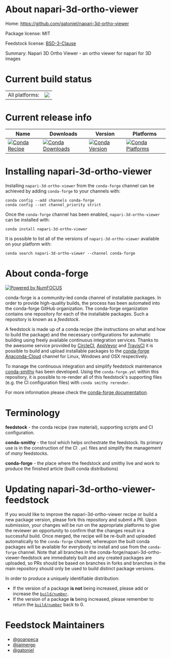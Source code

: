 About napari-3d-ortho-viewer
============================

Home: https://github.com/gatoniel/napari-3d-ortho-viewer

Package license: MIT

Feedstock license: [BSD-3-Clause](https://github.com/conda-forge/napari-3d-ortho-viewer-feedstock/blob/master/LICENSE.txt)

Summary: Napari 3D Ortho Viewer - an ortho viewer for napari for 3D images

Current build status
====================


<table><tr><td>All platforms:</td>
    <td>
      <a href="https://dev.azure.com/conda-forge/feedstock-builds/_build/latest?definitionId=15272&branchName=master">
        <img src="https://dev.azure.com/conda-forge/feedstock-builds/_apis/build/status/napari-3d-ortho-viewer-feedstock?branchName=master">
      </a>
    </td>
  </tr>
</table>

Current release info
====================

| Name | Downloads | Version | Platforms |
| --- | --- | --- | --- |
| [![Conda Recipe](https://img.shields.io/badge/recipe-napari--3d--ortho--viewer-green.svg)](https://anaconda.org/conda-forge/napari-3d-ortho-viewer) | [![Conda Downloads](https://img.shields.io/conda/dn/conda-forge/napari-3d-ortho-viewer.svg)](https://anaconda.org/conda-forge/napari-3d-ortho-viewer) | [![Conda Version](https://img.shields.io/conda/vn/conda-forge/napari-3d-ortho-viewer.svg)](https://anaconda.org/conda-forge/napari-3d-ortho-viewer) | [![Conda Platforms](https://img.shields.io/conda/pn/conda-forge/napari-3d-ortho-viewer.svg)](https://anaconda.org/conda-forge/napari-3d-ortho-viewer) |

Installing napari-3d-ortho-viewer
=================================

Installing `napari-3d-ortho-viewer` from the `conda-forge` channel can be achieved by adding `conda-forge` to your channels with:

```
conda config --add channels conda-forge
conda config --set channel_priority strict
```

Once the `conda-forge` channel has been enabled, `napari-3d-ortho-viewer` can be installed with:

```
conda install napari-3d-ortho-viewer
```

It is possible to list all of the versions of `napari-3d-ortho-viewer` available on your platform with:

```
conda search napari-3d-ortho-viewer --channel conda-forge
```


About conda-forge
=================

[![Powered by
NumFOCUS](https://img.shields.io/badge/powered%20by-NumFOCUS-orange.svg?style=flat&colorA=E1523D&colorB=007D8A)](https://numfocus.org)

conda-forge is a community-led conda channel of installable packages.
In order to provide high-quality builds, the process has been automated into the
conda-forge GitHub organization. The conda-forge organization contains one repository
for each of the installable packages. Such a repository is known as a *feedstock*.

A feedstock is made up of a conda recipe (the instructions on what and how to build
the package) and the necessary configurations for automatic building using freely
available continuous integration services. Thanks to the awesome service provided by
[CircleCI](https://circleci.com/), [AppVeyor](https://www.appveyor.com/)
and [TravisCI](https://travis-ci.com/) it is possible to build and upload installable
packages to the [conda-forge](https://anaconda.org/conda-forge)
[Anaconda-Cloud](https://anaconda.org/) channel for Linux, Windows and OSX respectively.

To manage the continuous integration and simplify feedstock maintenance
[conda-smithy](https://github.com/conda-forge/conda-smithy) has been developed.
Using the ``conda-forge.yml`` within this repository, it is possible to re-render all of
this feedstock's supporting files (e.g. the CI configuration files) with ``conda smithy rerender``.

For more information please check the [conda-forge documentation](https://conda-forge.org/docs/).

Terminology
===========

**feedstock** - the conda recipe (raw material), supporting scripts and CI configuration.

**conda-smithy** - the tool which helps orchestrate the feedstock.
                   Its primary use is in the construction of the CI ``.yml`` files
                   and simplify the management of *many* feedstocks.

**conda-forge** - the place where the feedstock and smithy live and work to
                  produce the finished article (built conda distributions)


Updating napari-3d-ortho-viewer-feedstock
=========================================

If you would like to improve the napari-3d-ortho-viewer recipe or build a new
package version, please fork this repository and submit a PR. Upon submission,
your changes will be run on the appropriate platforms to give the reviewer an
opportunity to confirm that the changes result in a successful build. Once
merged, the recipe will be re-built and uploaded automatically to the
`conda-forge` channel, whereupon the built conda packages will be available for
everybody to install and use from the `conda-forge` channel.
Note that all branches in the conda-forge/napari-3d-ortho-viewer-feedstock are
immediately built and any created packages are uploaded, so PRs should be based
on branches in forks and branches in the main repository should only be used to
build distinct package versions.

In order to produce a uniquely identifiable distribution:
 * If the version of a package **is not** being increased, please add or increase
   the [``build/number``](https://docs.conda.io/projects/conda-build/en/latest/resources/define-metadata.html#build-number-and-string).
 * If the version of a package **is** being increased, please remember to return
   the [``build/number``](https://docs.conda.io/projects/conda-build/en/latest/resources/define-metadata.html#build-number-and-string)
   back to 0.

Feedstock Maintainers
=====================

* [@goanpeca](https://github.com/goanpeca/)
* [@jaimergp](https://github.com/jaimergp/)
* [@gatoniel](https://github.com/gatoniel/)

